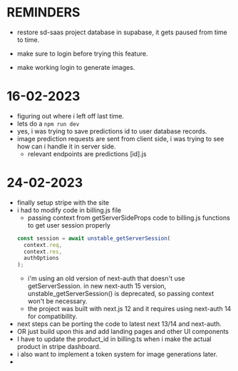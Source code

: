# REMINDERS

- restore sd-saas project database in supabase, it gets paused from time to time.
- make sure to login before trying this feature.

- make working login to generate images.

# 16-02-2023

- figuring out where i left off last time.
- lets do a `npm run dev`
- yes, i was trying to save predictions id to user database records.
- image prediction requests are sent from client side, i was trying to see how can i handle it in server side.
  - relevant endpoints are predictions [id].js

# 24-02-2023

- finally setup stripe with the site
- i had to modify code in billing.js file
  - passing context from getServerSideProps code to billing.js functions to get user session properly
  ```js
  const session = await unstable_getServerSession(
    context.req,
    context.res,
    authOptions
  );
  ```
  - i'm using an old version of next-auth that doesn't use getServerSession. in new next-auth 15 version, unstable_getServerSession() is deprecated, so passing context won't be necessary.
  - the project was built with next.js 12 and it requires using next-auth 14 for compatibility.
- next steps can be porting the code to latest next 13/14 and next-auth.
- OR just build upon this and add landing pages and other UI components
- I have to update the product_id in billing.ts when i make the actual product in stripe dashboard.
- i also want to implement a token system for image generations later.
-
